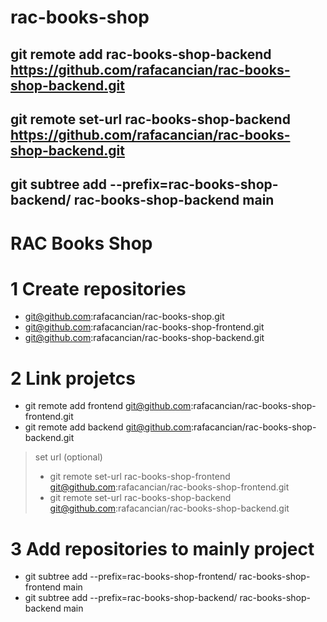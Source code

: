 # rac-books-shop

## git remote add rac-books-shop-backend https://github.com/rafacancian/rac-books-shop-backend.git
## git remote set-url rac-books-shop-backend https://github.com/rafacancian/rac-books-shop-backend.git
## git subtree add --prefix=rac-books-shop-backend/ rac-books-shop-backend main


# RAC Books Shop 

# 1 Create repositories
- git@github.com:rafacancian/rac-books-shop.git 
- git@github.com:rafacancian/rac-books-shop-frontend.git
- git@github.com:rafacancian/rac-books-shop-backend.git

# 2 Link projetcs
- git remote add frontend git@github.com:rafacancian/rac-books-shop-frontend.git
- git remote add backend git@github.com:rafacancian/rac-books-shop-backend.git
> set url (optional)
> - git remote set-url rac-books-shop-frontend git@github.com:rafacancian/rac-books-shop-frontend.git
> - git remote set-url rac-books-shop-backend git@github.com:rafacancian/rac-books-shop-backend.git

# 3 Add repositories to mainly project
- git subtree add --prefix=rac-books-shop-frontend/ rac-books-shop-frontend main 
- git subtree add --prefix=rac-books-shop-backend/ rac-books-shop-backend main

